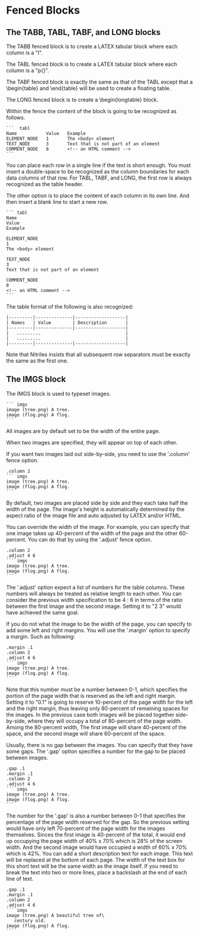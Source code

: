 # Fenced Blocks



## The TABB, TABL, TABF, and LONG blocks   

The TABB fenced block is to create a LATEX tabular block where each column
is a "l".

The TABL fenced block is to create a LATEX tabular block where each column
is a "p{}".

The TABF fenced block is exactly the same as that of the TABL except that
a \begin{table} and \end{table} will be used to create a floating table.

The LONG fenced block is to create a \begin{longtable} block.

Within the fence the content of the block is going to be recognized
as follows.

    ```  tabl
    Name           Value   Example
    ELEMENT_NODE   1       The <body> element
    TEXT_NODE      3       Text that is not part of an element
    COMMENT_NODE   8       <!-- an HTML comment -->
    ```

You can place each row in a single line if the text is short enough. You must
insert a double-space to be recognized as the column boundaries for each
data columns of that row. For TABL, TABF, and LONG, the first row is always
recognized as the table header.

The other option is to place the content of each column in its own line.
And then insert a blank line to start a new row.

    ``` tabl
    Name
    Value
    Example

    ELEMENT_NODE
    1
    The <body> element

    TEXT_NODE
    3
    Text that is not part of an element

    COMMENT_NODE
    8
    <!-- an HTML comment -->
    ```

The table format of the following is also recognized:

    |---------|--------------|-------------------|
    | Names   | Value        | Description       |
    |---------|--------------|-------------------|
    |   .........                                |
    |   .........                                |
    |---------|--------------|-------------------|

Note that Nitriles insists that all subsequent row separators
must be exactly the same as the first one.


## The IMGS block

The IMGS block is used to typeset images.

    ``` imgs
    image (tree.png) A tree.
    image (flog.png) A flog.
    ```

All images are by default set to be the width of the entire page.

When two images are specified, they will appear on top of each other.

If you want two images laid out side-by-side, you need to use the '.column'
fence option.

    .column 2
    ``` imgs
    image (tree.png) A tree.
    image (flog.png) A flog.
    ```

By default, two images are placed side by side and they each take half the
width of the page. The image's height is automatically determined by the
aspect ratio of the image file and auto adjusted by LATEX and/or HTML.

You can override the width of the image. For example, you can specify that
one image takes up 40-percent of the width of the page and the other 60-percent.
You can do that by using the '.adjust' fence option.

    .column 2
    .adjust 4 6
    ``` imgs
    image (tree.png) A tree.
    image (flog.png) A flog.
    ```

The '.adjust' option expect a list of numbers for the table columns. These
numbers will always be treated as relative length to each other. You can
consider the previous width specification to be 4 : 6 in terms of the ratio
between the first image and the second image. Setting it to "2 3" would have
achieved the same goal.

If you do not what the image to be the width of the page, you can specify to add
some left and right margins. You will use the '.margin' option to specify a
margin. Such as following:

    .margin .1
    .column 2
    .adjust 4 6
    ``` imgs
    image (tree.png) A tree.
    image (flog.png) A flog.
    ```

Note that this number must be a number between 0-1, which specifies the  portion
of the page width that is reserved as the left and right margin. Setting  it to
"0.1" is going to reserve 10-percent of the page width for the left  and the
right margin, thus leaving only 80-percent of remaining spaces for  the images.
In the previous case both images will be placed together side-by-side,  where
they will occupy a total of 80-percent of the page width. Among the 80-percent
width, The first image will share 40-percent of the space, and the second image
will share 60-percent  of the space.

Usually, there is no gap between the images. You can specify that they have
some gaps. The '.gap' option specifies a number for the gap to be placed
between images.

    .gap .1
    .margin .1
    .column 2
    .adjust 4 6
    ``` imgs
    image (tree.png) A tree.
    image (flog.png) A flog.
    ```

The number for the '.gap' is also a number between 0-1 that specifies the
percentage of the page width reserved for the gap. So the previous setting would
have only left 70-percent of the page width for the images themselves. Sinces
the first image is 40-percent of the total, it would end up occupying the page
width of 40% x 70% which is 28% of the screen width. And the second image would
have occupied a width of 60% x 70% which is 42%. You can add a short description
text for each image. This text will be replaced at the bottom of each page. The
width of the text box for this short text will be the same width as the image
itself. If you need to break the text into two or more lines, place a backslash
at the end of each line of text.

    .gap .1
    .margin .1
    .column 2
    .adjust 4 6
    ``` imgs
    image (tree.png) A beautiful tree of\
       century old.
    image (flog.png) A flog.
    ```
